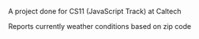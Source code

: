 A project done for CS11 (JavaScript Track) at Caltech

Reports currently weather conditions based on zip code 

